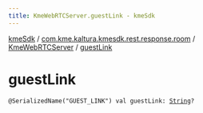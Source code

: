 ```yaml
---
title: KmeWebRTCServer.guestLink - kmeSdk
---
```


[kmeSdk](../../index.html) / [com.kme.kaltura.kmesdk.rest.response.room](../index.html) / [KmeWebRTCServer](index.html) / [guestLink](./guest-link.html)

# guestLink

`@SerializedName("GUEST_LINK") val guestLink: `[`String`](https://kotlinlang.org/api/latest/jvm/stdlib/kotlin/-string/index.html)`?`